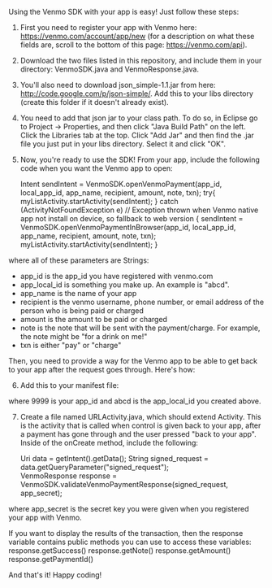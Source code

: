 Using the Venmo SDK with your app is easy!  Just follow these steps:

1) First you need to register your app with Venmo here: https://venmo.com/account/app/new (for a description on what these fields are,
scroll to the bottom of this page: https://venmo.com/api).  

2) Download the two files listed in this repository, and include them in your directory: VenmoSDK.java and VenmoResponse.java.  

3) You'll also need to download json_simple-1.1.jar from here: http://code.google.com/p/json-simple/.  Add this to your libs directory (create this folder if it doesn't already exist). 

4) You need to add that json jar to your class path.  To do so, in Eclipse go to Project -> Properties, and then click "Java Build Path" on the left.  Click the Libraries tab at the top.  Click "Add Jar" and then find the .jar file you just put in your libs directory.  Select it and click "OK". 

5) Now, you're ready to use the SDK!  From your app, include the following code when you want the Venmo app to open:

    Intent sendIntent = VenmoSDK.openVenmoPayment(app_id, local_app_id, app_name, recipient, amount, note, txn);
    try{
        myListActivity.startActivity(sendIntent);
    }
    catch (ActivityNotFoundException e) // Exception thrown when Venmo native app not install on device, so fallback to web version
    {
    	sendIntent = VenmoSDK.openVenmoPaymentInBrowser(app_id, local_app_id, app_name, recipient, amount, note, txn);
    	myListActivity.startActivity(sendIntent);
    }

where all of these parameters are Strings:

* app_id is the app_id you have registered with venmo.com 
* app_local_id is something you make up. An example is "abcd".  
* app_name is the name of your app 
* recipient is the venmo username, phone number, or email address of the person who is being paid or charged 
* amount is the amount to be paid or charged 
* note is the note that will be sent with the payment/charge.  For example, the note might be "for a drink on me!" 
* txn is either "pay" or "charge"


Then, you need to provide a way for the Venmo app to be able to get back to your app after the request goes through.  Here's how: 

6) Add this to your manifest file: 

	<activity android:name=".URLActivity">
		<intent-filter>
	      <action android:name="android.intent.action.VIEW" />
	      <category android:name="android.intent.category.DEFAULT" />
	      <category android:name="android.intent.category.BROWSABLE" />
	       <data android:scheme="venmo9999abcd" /> 
	    </intent-filter> 
	</activity>

where 9999 is your app_id and abcd is the app_local_id you created above.

7) Create a file named URLActivity.java, which should extend Activity.  This is the activity that is called when control is given back to your app, after a payment has gone through and the user pressed "back to your app".  Inside of the onCreate method, include the following:

	Uri data = getIntent().getData();
	String signed_request = data.getQueryParameter("signed_request");	
	VenmoResponse response = VenmoSDK.validateVenmoPaymentResponse(signed_request, app_secret);

where app_secret is the secret key you were given when you registered your app with Venmo.  

If you want to display the results of the transaction, then the response variable contains public methods you can use to access these variables:
	response.getSuccess()
	response.getNote()
	response.getAmount()
	response.getPaymentId()


And that's it!  Happy coding! 
